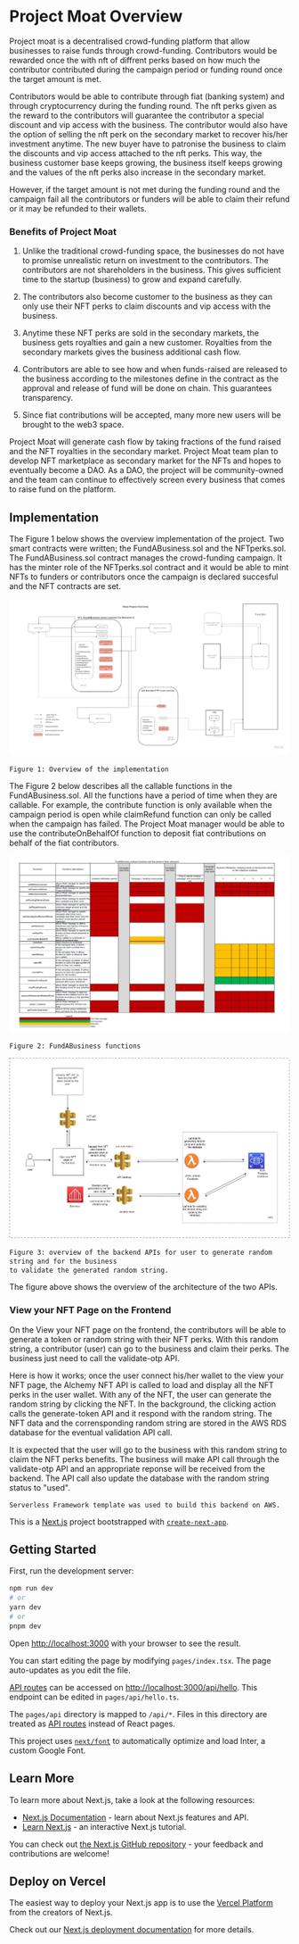# Project Moat Overview

Project moat is a decentralised crowd-funding platform that allow businesses
to raise funds through crowd-funding. Contributors would be rewarded once the
with nft of diffrent perks based on how much the contributor contributed during the
campaign period or funding round once the target amount is met.

Contributors would be able to contribute through fiat (banking system) and through
cryptocurrency during the funding round. The nft perks given as the reward to the
contributors will guarantee the contributor a special discount and vip access with
the business. The contributor would also have the option of selling the nft perk on
the secondary market to recover his/her investment anytime. The new buyer have
to patronise the business to claim the discounts and vip access attached to the nft
perks. This way, the business customer base keeps growing, the business itself keeps
growing and the values of the nft perks also increase in the secondary market.

However, if the target amount is not met during the funding round and the campaign
fail all the contributors or funders will be able to claim their refund or it
may be refunded to their wallets.

### Benefits of Project Moat

1. Unlike the traditional crowd-funding space, the businesses do not have to promise
   unrealistic return on investment to the contributors. The contributors are not shareholders
   in the business. This gives sufficient time to the startup (business) to grow and expand
   carefully.

2. The contributors also become customer to the business as they can only use their NFT perks
   to claim discounts and vip access with the business.

3. Anytime these NFT perks are sold in the secondary markets, the business gets royalties and gain
   a new customer. Royalties from the secondary markets gives the business additional cash flow.

4. Contributors are able to see how and when funds-raised are released to the business according
   to the milestones define in the contract as the approval and release of fund will be done on chain.
   This guarantees transparency.

5. Since fiat contributions will be accepted, many more new users will be brought to the web3 space.

Project Moat will generate cash flow by taking fractions of the fund raised and the NFT royalties
in the secondary market. Project Moat team plan to develop NFT marketplace as secondary market for
the NFTs and hopes to eventually become a DAO. As a DAO, the project will be community-owned and the team
can continue to effectively screen every business that comes to raise fund on the platform.

## Implementation

The Figure 1 below shows the overview implementation of the project. Two smart contracts were written; the
FundABusiness.sol and the NFTperks.sol. The FundABusiness.sol contract manages the crowd-funding campaign.
It has the minter role of the NFTperks.sol contract and it would be able to mint NFTs to funders or
contributors once the campaign is declared succesful and the NFT contracts are set.

![alt text](moat-overview.jpg)

```
Figure 1: Overview of the implementation
```

The Figure 2 below describes all the callable functions in the FundABusiness.sol. All the functions have
a period of time when they are callable. For example, the contribute function is only available when the campaign period is open while claimRefund function can only be called when the campaign has failed.
The Project Moat manager would be able to use the contributeOnBehalfOf function to deposit fiat
contributions on behalf of the fiat contributors.

![alt text](fund-a-business-functions.jpg)

```
Figure 2: FundABusiness functions
```

![alt text](moat-proveddit.jpg)

```
Figure 3: overview of the backend APIs for user to generate random string and for the business
to validate the generated random string.
```

The figure above shows the overview of the architecture of the two APIs.

### View your NFT Page on the Frontend

On the View your NFT page on the frontend, the contributors will be able to generate a token
or random string with their NFT perks. With this random string, a contributor (user) can go to the
business and claim their perks. The business just need to call the validate-otp API.

Here is how it works; once the user connect his/her wallet to the view your NFT page, the Alchemy
NFT API is called to load and display all the NFT perks in the user wallet. With any of the NFT,
the user can generate the random string by clicking the NFT. In the background, the clicking
action calls the generate-token API and it respond with the random string. The NFT data and the
corrensponding random string are stored in the AWS RDS database for the eventual validation API
call.

It is expected that the user will go to the business with this random string to claim the NFT perks
benefits. The business will make API call through the validate-otp API and an appropriate reponse
will be received from the backend. The API call also update the database with the random string
status to "used".

```
Serverless Framework template was used to build this backend on AWS.
```

This is a [Next.js](https://nextjs.org/) project bootstrapped with [`create-next-app`](https://github.com/vercel/next.js/tree/canary/packages/create-next-app).

## Getting Started

First, run the development server:

```bash
npm run dev
# or
yarn dev
# or
pnpm dev
```

Open [http://localhost:3000](http://localhost:3000) with your browser to see the result.

You can start editing the page by modifying `pages/index.tsx`. The page auto-updates as you edit the file.

[API routes](https://nextjs.org/docs/api-routes/introduction) can be accessed on [http://localhost:3000/api/hello](http://localhost:3000/api/hello). This endpoint can be edited in `pages/api/hello.ts`.

The `pages/api` directory is mapped to `/api/*`. Files in this directory are treated as [API routes](https://nextjs.org/docs/api-routes/introduction) instead of React pages.

This project uses [`next/font`](https://nextjs.org/docs/basic-features/font-optimization) to automatically optimize and load Inter, a custom Google Font.

## Learn More

To learn more about Next.js, take a look at the following resources:

- [Next.js Documentation](https://nextjs.org/docs) - learn about Next.js features and API.
- [Learn Next.js](https://nextjs.org/learn) - an interactive Next.js tutorial.

You can check out [the Next.js GitHub repository](https://github.com/vercel/next.js/) - your feedback and contributions are welcome!

## Deploy on Vercel

The easiest way to deploy your Next.js app is to use the [Vercel Platform](https://vercel.com/new?utm_medium=default-template&filter=next.js&utm_source=create-next-app&utm_campaign=create-next-app-readme) from the creators of Next.js.

Check out our [Next.js deployment documentation](https://nextjs.org/docs/deployment) for more details.
